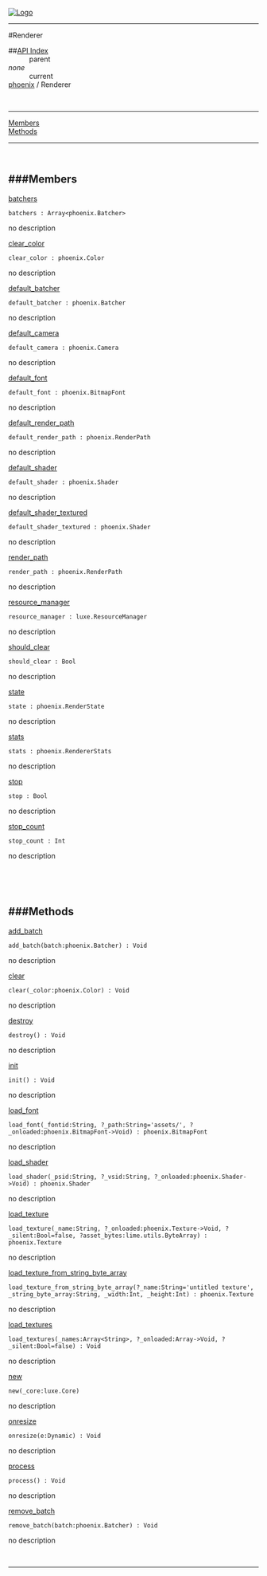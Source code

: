 
[![Logo](../../images/logo.png)](../../index.html)

---

#Renderer


##[API Index](../../api/index.html#phoenix)   
&emsp;&emsp;&emsp;parent    
_none_   
&emsp;&emsp;&emsp;current    
[phoenix](./) / Renderer

<br/>

---


[Members](#Members)   
[Methods](#Methods)   


---

&nbsp;   

<a class="lift" name="Members" ></a>
###Members   
---
<a class="lift" name="batchers" href="#batchers">batchers</a>



`batchers : Array<phoenix.Batcher>`

<span class="small_desc_flat"> no description </span>   

<a class="lift" name="clear_color" href="#clear_color">clear_color</a>



`clear_color : phoenix.Color`

<span class="small_desc_flat"> no description </span>   

<a class="lift" name="default_batcher" href="#default_batcher">default_batcher</a>



`default_batcher : phoenix.Batcher`

<span class="small_desc_flat"> no description </span>   

<a class="lift" name="default_camera" href="#default_camera">default_camera</a>



`default_camera : phoenix.Camera`

<span class="small_desc_flat"> no description </span>   

<a class="lift" name="default_font" href="#default_font">default_font</a>



`default_font : phoenix.BitmapFont`

<span class="small_desc_flat"> no description </span>   

<a class="lift" name="default_render_path" href="#default_render_path">default_render_path</a>



`default_render_path : phoenix.RenderPath`

<span class="small_desc_flat"> no description </span>   

<a class="lift" name="default_shader" href="#default_shader">default_shader</a>



`default_shader : phoenix.Shader`

<span class="small_desc_flat"> no description </span>   

<a class="lift" name="default_shader_textured" href="#default_shader_textured">default_shader_textured</a>



`default_shader_textured : phoenix.Shader`

<span class="small_desc_flat"> no description </span>   

<a class="lift" name="render_path" href="#render_path">render_path</a>



`render_path : phoenix.RenderPath`

<span class="small_desc_flat"> no description </span>   

<a class="lift" name="resource_manager" href="#resource_manager">resource_manager</a>



`resource_manager : luxe.ResourceManager`

<span class="small_desc_flat"> no description </span>   

<a class="lift" name="should_clear" href="#should_clear">should_clear</a>



`should_clear : Bool`

<span class="small_desc_flat"> no description </span>   

<a class="lift" name="state" href="#state">state</a>



`state : phoenix.RenderState`

<span class="small_desc_flat"> no description </span>   

<a class="lift" name="stats" href="#stats">stats</a>



`stats : phoenix.RendererStats`

<span class="small_desc_flat"> no description </span>   

<a class="lift" name="stop" href="#stop">stop</a>



`stop : Bool`

<span class="small_desc_flat"> no description </span>   

<a class="lift" name="stop_count" href="#stop_count">stop_count</a>



`stop_count : Int`

<span class="small_desc_flat"> no description </span>   

&nbsp;   

&nbsp;   

<a class="lift" name="Methods" ></a>
###Methods   
---
<a class="lift" name="add_batch" href="#add_batch">add_batch</a>



`add_batch(batch:phoenix.Batcher) : Void`

<span class="small_desc_flat"> no description </span>   

<a class="lift" name="clear" href="#clear">clear</a>



`clear(_color:phoenix.Color) : Void`

<span class="small_desc_flat"> no description </span>   

<a class="lift" name="destroy" href="#destroy">destroy</a>



`destroy() : Void`

<span class="small_desc_flat"> no description </span>   

<a class="lift" name="init" href="#init">init</a>



`init() : Void`

<span class="small_desc_flat"> no description </span>   

<a class="lift" name="load_font" href="#load_font">load_font</a>



`load_font(_fontid:String, ?_path:String='assets/', ?_onloaded:phoenix.BitmapFont->Void) : phoenix.BitmapFont`

<span class="small_desc_flat"> no description </span>   

<a class="lift" name="load_shader" href="#load_shader">load_shader</a>



`load_shader(_psid:String, ?_vsid:String, ?_onloaded:phoenix.Shader->Void) : phoenix.Shader`

<span class="small_desc_flat"> no description </span>   

<a class="lift" name="load_texture" href="#load_texture">load_texture</a>



`load_texture(_name:String, ?_onloaded:phoenix.Texture->Void, ?_silent:Bool=false, ?asset_bytes:lime.utils.ByteArray) : phoenix.Texture`

<span class="small_desc_flat"> no description </span>   

<a class="lift" name="load_texture_from_string_byte_array" href="#load_texture_from_string_byte_array">load_texture_from_string_byte_array</a>



`load_texture_from_string_byte_array(?_name:String='untitled texture', _string_byte_array:String, _width:Int, _height:Int) : phoenix.Texture`

<span class="small_desc_flat"> no description </span>   

<a class="lift" name="load_textures" href="#load_textures">load_textures</a>



`load_textures(_names:Array<String>, ?_onloaded:Array->Void, ?_silent:Bool=false) : Void`

<span class="small_desc_flat"> no description </span>   

<a class="lift" name="new" href="#new">new</a>



`new(_core:luxe.Core) `

<span class="small_desc_flat"> no description </span>   

<a class="lift" name="onresize" href="#onresize">onresize</a>



`onresize(e:Dynamic) : Void`

<span class="small_desc_flat"> no description </span>   

<a class="lift" name="process" href="#process">process</a>



`process() : Void`

<span class="small_desc_flat"> no description </span>   

<a class="lift" name="remove_batch" href="#remove_batch">remove_batch</a>



`remove_batch(batch:phoenix.Batcher) : Void`

<span class="small_desc_flat"> no description </span>   



&nbsp;
&nbsp;
&nbsp;

---  


&nbsp;   
&nbsp;   